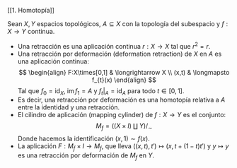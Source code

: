 [[1. Homotopía]]

Sean $X,Y$ espacios topológicos, $A\subseteq X$ con la topología del subespacio y $f:X \longrightarrow Y$ continua.
- Una retracción es una aplicación continua $r:X\longrightarrow X$ tal que $r^{2}=r$. 
- Una retracción por deformación (deformation retraction) de $X$ en $A$ es una aplicación continua:$$
\begin{align}
F:X\times[0,1] & \longrightarrow X \\
(x,t) & \longmapsto f_{t}(x)
\end{align}
$$Tal que $f_{0}= \mathrm{id}_{X}$, $\mathop{\mathrm{im}}f_{1}=A$ y $f_{t}|_{A} = \mathrm{id}_{A}$ para todo $t\in[0,1]$.
- Es decir, una retracción por deformación es una homotopía relativa a $A$ entre la identidad y una retracción.
- El cilindro de aplicación (mapping cylinder) de $f:X \longrightarrow Y$ es el conjunto:$$
M_{f}=((X\times I) \amalg Y) /_{\sim}
$$Donde hacemos la identificación $(x,1)\sim f(x)$. 
- La aplicación $F:M_{f} \times I \longrightarrow M_{f}$, que lleva $((x,t),t') \mapsto (x,t+(1-t)t')$ y $y \mapsto y$ es una retracción por deformación de $M_{f}$ en $Y$.